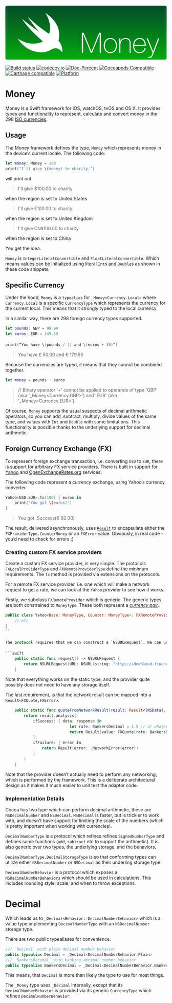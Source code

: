 ![](header.png)

[![Build status](https://badge.buildkite.com/265eb9670a2ef6b73eebf37769a8455c402509f71f09c4f51e.svg)](https://buildkite.com/blindingskies/money?branch=development)
[![codecov.io](https://codecov.io/github/danthorpe/Money/coverage.svg?branch=development&token=gI70muNOjA)](https://codecov.io/github/danthorpe/Money?branch=development)
[![Doc-Percent](https://img.shields.io/cocoapods/metrics/doc-percent/Money.svg)](http://cocoadocs.org/docsets/Money/1.0.0)
[![Cocoapods Compatible](https://img.shields.io/cocoapods/v/Money.svg)](https://img.shields.io/cocoapods/v/Money.svg)
[![Carthage compatible](https://img.shields.io/badge/Carthage-compatible-4BC51D.svg?style=flat)](https://github.com/Carthage/Carthage)
[![Platform](https://img.shields.io/cocoapods/p/Money.svg?style=flat)](http://cocoadocs.org/docsets/Money)

# Money

Money is a Swift framework for iOS, watchOS, tvOS and OS X. It provides types and functionality to represent, calculate and convert money in the 298 [ISO currencies](https://en.wikipedia.org/wiki/ISO_4217). 

## Usage

The Money framework defines the type, `Money` which represents money in the device’s current locale. The following code:

```swift
let money: Money = 100
print("I'll give \(money) to charity.”)
```

will print out

> I'll give $100.00 to charity 

when the region is set to United States

> I'll give £100.00 to charity

when the region is set to United Kingdom

> I'll give CN¥100.00 to charity

when the region is set to China

You get the idea.

`Money` is `IntegerLiteralConvertible` and  `FloatLiteralConvertible`. Which means values can be initialized using literal `Int`s and `Double`s as shown in these code snippets.

## Specific Currency

Under the hood, `Money` is a `typealias` for `_Money<Currency.Local>` where `Currency.Local` is a specific `CurrencyType` which represents the currency for the current local. This means that it strongly typed to the local currency.

In a similar way, there are 298 foreign currency types supported.

```swift
let pounds: GBP = 99.99
let euros: EUR = 149.50

print(“You have \(pounds / 2) and \(euros + 30)”)
```

> You have £ 50.00 and € 179.50

Because the currencies are typed, it means that they cannot be combined together.

```swift
let money = pounds + euros
```
> // Binary operator '+' cannot be applied to operands of type 'GBP' (aka '_Money<Currency.GBP>') and 'EUR' (aka '_Money<Currency.EUR>')

Of course, `Money` supports the usual suspects of decimal arithmetic operators, so you can add, subtract, multiply, divide values of the same type, and values with `Int` and `Double` with some limitations. This functionality is possible thanks to the underlying support for decimal arithmetic.

## Foreign Currency Exchange (FX)
To represent foreign exchange transaction, i.e. converting `USD` to `EUR`, there is support for arbitrary FX service providers. There is built in support for [Yahoo](https://finance.yahoo.com/currency-converter/#from=USD;to=EUR;amt=1) and [OpenExchangeRates.org](https://openexchangerates.org) services.

The following code represent a currency exchange, using Yahoo’s currency converter.

```swift
Yahoo<USD,EUR>.fx(100) { euros in
    print("You got \(euros)")
}
```

> You got .Success(€ 92.00)

The result, delivered asynchronously, uses [`Result`](http://github.com/antitypical/Result) to encapsulate either the `FXProviderType.CounterMoney` or an `FXError` value. Obviously, in real code - you’d need to check for errors ;)

### Creating custom FX service providers
Create a custom FX service provider, is very simple. The protocols `FXLocalProviderType` and `FXRemoteProviderType` define the minimum requirements. The `fx` method is provided via extensions on the protocols.

For a remote FX service provider, i.e. one which will make a network request to get a rate, we can look at the `Yahoo` provider to see how it works.

Firstly, we subclass `FXRemoteProvider` which is generic. The generic types are both constrained to `MoneyType`. These both represent a [*currency pair*](https://en.wikipedia.org/wiki/Currency_pair).

```swift
public class Yahoo<Base: MoneyType, Counter: MoneyType>: FXRemoteProvider<Base, Counter>, FXRemoteProviderType {
    // etc
}
``

The protocol requires that we can construct a `NSURLRequest`. We can use the `Base` and `Counter` types to extract the currency codes.

```swift
    public static func request() -> NSURLRequest {
        return NSURLRequest(URL: NSURL(string: "https://download.finance.yahoo.com/d/quotes.csv?s=\(BaseMoney.Currency.code)\(CounterMoney.Currency.code)=X&f=nl1")!)
    }
```

Note that everything works on the static type, and the provider quite possibly does not need to have any storage itself.

The last requirement, is that the network result can be mapped into a `Result<FXQuote,FXError>`.

```swift
    public static func quoteFromNetworkResult(result: Result<(NSData?, NSURLResponse?), NSError>) -> Result<FXQuote, FXError> {
        return result.analysis(
            ifSuccess: { data, response in
							let rate: BankersDecimal = 1.5 // or whatever	 
							return Result(value: FXQuote(rate: BankersDecimal(floatLiteral: rate)))
            },
            ifFailure: { error in
                return Result(error: .NetworkError(error))
            }
        )
    }
```

Note that the provider doesn’t actually need to perform any networking, which is performed by the framework. This is a deliberate architectural design as it makes it much easier to unit test the adaptor code.

### Implementation Details

Cocoa has two type which can perform decimal arithmetic, these are `NSDecimalNumber` and `NSDecimal`. `NSDecimal` is faster, but is trickier to work with, and doesn’t have support for limiting the scale of the numbers (which is pretty important when working with currencies).

`DecimalNumberType` is a protocol which refines refines `SignedNumberType` and defines some functions (`add`, `subtract` etc to support the arithmetic). It is also generic over two types, the underlying storage, and the behaviors.

`DecimalNumberType.DecimalStorageType` is so that conforming types can utilize either `NSDecimalNumber` or `NSDecimal` as their underling storage type.

`DecimalNumberBehavior` is a protocol which exposes a  [`NSDecimalNumberBehaviors`](https://developer.apple.com/library/mac/documentation/Cocoa/Reference/Foundation/Protocols/NSDecimalNumberBehaviors_Protocol/) which should be used in calculations. This includes rounding style, scale, and when to throw exceptions.

# Decimal

Which leads us to `_Decimal<Behavior: DecimalNumberBehavior>` which is a value type implementing `DecimalNumberType` with an `NSDecimalNumber` storage type.

There are two public typealiases for convenience.

```swift
/// `Decimal` with plain decimal number behavior
public typealias Decimal = _Decimal<DecimalNumberBehavior.Plain>
/// `BankersDecimal` with banking decimal number behavior
public typealias BankersDecimal = _Decimal<DecimalNumberBehavior.Bankers>
```

This means, that `Decimal` is more than likely the type to use for most things.

The `_Money` type uses `_Decimal` internally, except that its `DecimalNumberBehavior` is provided via its generic `CurrencyType` which refines `DecimalNumberBehavior`.


 